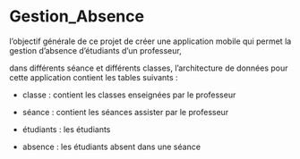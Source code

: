 # Gestion_Absence

l’objectif générale de ce projet de créer une application mobile qui permet la gestion d’absence d’étudiants d’un professeur, 

dans différents séance  et différents classes, l’architecture de données pour cette application contient les tables suivants : 

- classe :  contient les classes enseignées par le professeur

- séance : contient les séances assister par le professeur
- étudiants : les étudiants 
- absence : les étudiants absent dans une séance
